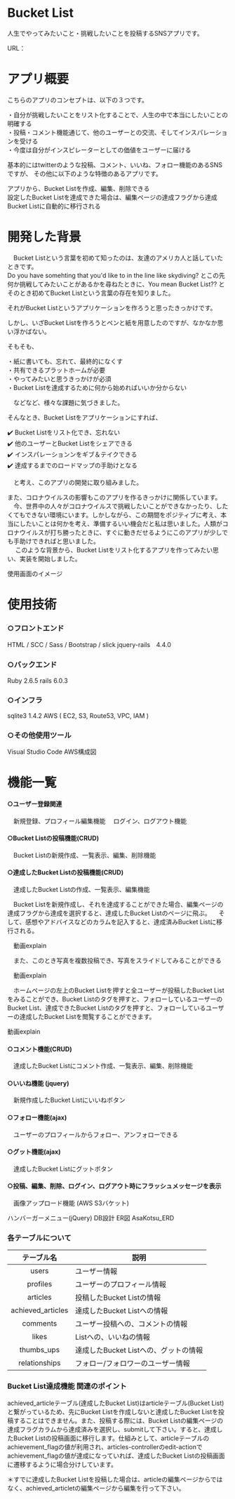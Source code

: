 # Bucket List
人生でやってみたいこと・挑戦したいことを投稿するSNSアプリです。

URL：

# アプリ概要
こちらのアプリのコンセプトは、以下の３つです。

・自分が挑戦したいことをリスト化することで、人生の中で本当にしたいことの明確する<br>
・投稿・コメント機能通じて、他のユーザーとの交流、そしてインスパレーションを受ける<br>
・今度は自分がインスピレーターとしての価値をユーザーに届ける<br>

基本的にはtwitterのような投稿、コメント、いいね、フォロー機能のあるSNSですが、 その他に以下のような特徴のあるアプリです。

アプリから、Bucket Listを作成、編集、削除できる<br>
設定したBucket Listを達成できた場合は、編集ページの達成フラグから達成Bucket Listに自動的に移行される<br>

# 開発した背景

　Bucket Listという言葉を初めて知ったのは、友達のアメリカ人と話していたときです。<br>
Do you have somehting that you'd like to in the line like skydiving?
とこの先何か挑戦してみたいことがあるかを尋ねたときに、You mean Bucket List?? とそのとき初めてBucket Listという言葉の存在を知りました。

それがBucket Listというアプリケーションを作ろうと思ったきっかけです。

しかし、いざBucket Listを作ろうとペンと紙を用意したのですが、なかなか思い浮かばない。

そもそも、

・紙に書いても、忘れて、最終的になくす<br>
・共有できるプラットホームが必要<br>
・やってみたいと思うきっかけが必須<br>
・Bucket Listを達成するために何から始めればいいか分からない<br>

　などなど、様々な課題に気づきました。

そんなとき、Bucket Listをアプリケーションにすれば、

✔️ Bucket Listをリスト化でき、忘れない<br>
✔️ 他のユーザーとBucket Listをシェアできる<br>
✔️ インスパレーションンをギブ＆テイクできる<br>
✔️ 達成するまでのロードマップの手助けとなる<br>

　と考え、このアプリの開発に取り組みました。
 
また、コロナウイルスの影響もこのアプリを作るきっかけに関係しています。<br>
　今、世界中の人々がコロナウイルスで挑戦したいことができなかったり、したくてもできない環境にいます。しかしながら、この期間をポジティブに考え、本当にしたいことは何かを考え、準備するいい機会だと私は思いました。人類がコロナウイルスが打ち勝ったときに、すぐに動きだせるようにこのアプリが少しでも手助けできればと思いました。<br>
　
このような背景から、Bucket Listをリスト化するアプリを作ってみたい思い、実装を開始しました。

使用画面のイメージ

# 使用技術

### ○フロントエンド
HTML / SCC / Sass / Bootstrap / slick
jquery-rails　4.4.0

### ○バックエンド

Ruby 2.6.5
rails 6.0.3

### ○インフラ
sqlite3 1.4.2
AWS ( EC2, S3, Route53, VPC, IAM )

### ○その他使用ツール
Visual Studio Code
AWS構成図


# 機能一覧

#### ○ユーザー登録関連
　新規登録、プロフィール編集機能
　ログイン、ログアウト機能

#### ○Bucket Listの投稿機能(CRUD)
　Bucket Listの新規作成、一覧表示、編集、削除機能

#### ○達成したBucket Listの投稿機能(CRUD)
　達成したBucket Listの作成、一覧表示、編集機能

　Bucket Listを新規作成し、それを達成することができた場合、編集ページの達成フラグから達成を選択すると、達成したBucket Listのページに飛ぶ。
　そして、感想やアドバイスなどのカラムを記入すると、達成済みBucket Listに移行される。

　動画explain

　また、このとき写真を複数投稿でき、写真をスライドしてみることができる

　動画explain

　ホームページの左上のBucket Listを押すと全ユーザーが投稿したBucket Listをみることができ、Bucket Listのタグを押すと、フォローしているユーザーのBucket List、達成できたBucket Listのタグを押すと、フォローしているユーザーの達成したBucket Listを閲覧することができます。

動画explain

#### ○コメント機能(CRUD)
　達成したBucket Listにコメント作成、一覧表示、編集、削除機能

#### ○いいね機能 (jquery)
　新規作成したBucket Listにいいねボタン

#### ○フォロー機能(ajax)
　ユーザーのプロフィールからフォロー、アンフォローできる

#### ○グット機能(ajax)
　達成したBucket Listにグットボタン

#### ○投稿、編集、削除、ログイン、ログアウト時にフラッシュメッセージを表示
　画像アップロード機能 (AWS S3バケット)

ハンバーガーメニュー(jQuery)
DB設計
ER図
AsaKotsu_ERD

### 各テーブルについて

| テーブル名 | 説明 |
| :---: | --- |
| users| ユーザー情報 |
| profiles | ユーザーのプロフィール情報 |
| articles | 投稿したBucket Listの情報 |
| achieved_articles | 達成したBucket Listへの情報 |
| comments | ユーザー投稿への、コメントの情報 |
| likes | Listへの、いいねの情報 |
| thumbs_ups | 達成したBucket Listへの、グットの情報 |
| relationships | フォロー/フォロワーのユーザー情報 |



### Bucket List達成機能 関連のポイント
achieved_articleテーブル(達成したBucket List)はarticleテーブル(Bucket List)と繋がっているため、先にBucket Listを作成しないと達成したBucket Listを投稿することはできません。また、投稿する際には、Bucket Listの編集ページの達成フラグカラムから達成済みを選択し、submitして下さい。すると、達成したBucket Listの投稿画面に移行します。仕組みとして、articleテーブルのachievement_flagの値が利用され、articles-controllerのedit-actionでachievement_flagの値が達成になっていれば、達成したBucket Listの投稿画面に遷移するように場合分けしています。

＊すでに達成したBucket Listを投稿した場合は、articleの編集ページからではなく、achieved_articletの編集ページから編集を行って下さい。

